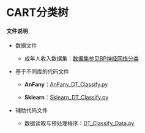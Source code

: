 # CART分类树


#### 文件说明
 
 + 数据文件

     + 成年人收入数据集：[数据集参见BP神经网络分类](https://github.com/Anfany/Machine-Learning-for-Beginner-by-Python3/tree/master/BPNN/BPNN_Classify)
   
 
+ 基于不同库的代码文件
 
     - **AnFany**：[AnFany_DT_Classify.py](https://github.com/Anfany/Machine-Learning-for-Beginner-by-Python3/blob/master/Decision%20Tree/DT_Classify/AnFany_DT_Classify.py)
     
 
     - **Sklearn**：[Sklearn_DT_Classify.py]()

    
 + 辅助代码文件

      - 数据读取与预处理程序：[DT_Classify_Data.py](https://github.com/Anfany/Machine-Learning-for-Beginner-by-Python3/blob/master/Decision%20Tree/DT_Classify/DT_Classify_Data.py)
